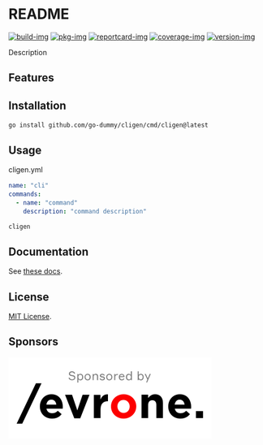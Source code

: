 # README

[![build-img]][build-url]
[![pkg-img]][pkg-url]
[![reportcard-img]][reportcard-url]
[![coverage-img]][coverage-url]
[![version-img]][version-url]

Description

## Features

## Installation
```shell
go install github.com/go-dummy/cligen/cmd/cligen@latest
```

## Usage
cligen.yml
```yaml
name: "cli"
commands:
  - name: "command"
    description: "command description"
```
```shell
cligen
```

## Documentation

See [these docs][pkg-url].

## License

[MIT License](LICENSE).

[build-img]: https://github.com/go-dummy/cligen/workflows/build/badge.svg
[build-url]: https://github.com/go-dummy/cligen/actions
[pkg-img]: https://pkg.go.dev/badge/go-dummy/cligen
[pkg-url]: https://pkg.go.dev/github.com/go-dummy/cligen
[reportcard-img]: https://goreportcard.com/badge/go-dummy/cligen
[reportcard-url]: https://goreportcard.com/report/go-dummy/cligen
[coverage-img]: https://codecov.io/gh/go-dummy/cligen/branch/main/graph/badge.svg
[coverage-url]: https://codecov.io/gh/go-dummy/cligen
[version-img]: https://img.shields.io/github/v/release/go-dummy/cligen
[version-url]: https://github.com/go-dummy/cligen/releases

## Sponsors
<p>
  <a href="https://evrone.com/?utm_source=github&utm_campaign=dotenv-linter">
    <img src="https://raw.githubusercontent.com/go-dummy/.github/main/assets/sponsored_by_evrone.svg"
      alt="Sponsored by Evrone">
  </a>
</p>

